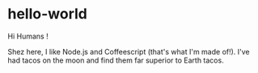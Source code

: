 # hello-world


Hi Humans !

Shez here, I like Node.js and Coffeescript (that's what I'm made of!).
I've had tacos on the moon and find them far superior to Earth tacos.
